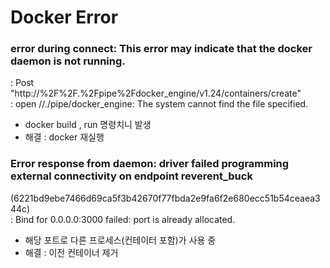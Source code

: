 # Docker Error

### error during connect: This error may indicate that the docker daemon is not running.  
: Post "http://%2F%2F.%2Fpipe%2Fdocker_engine/v1.24/containers/create"  
: open //./pipe/docker_engine: The system cannot find the file specified.  
  
- docker build , run 명령치니 발생  
- 해결 : docker 재실행  

### Error response from daemon: driver failed programming external connectivity on endpoint reverent_buck  
(6221bd9ebe7466d69ca5f3b42670f77fbda2e9fa6f2e680ecc51b54ceaea344c)  
: Bind for 0.0.0.0:3000 failed: port is already allocated.  

- 해당 포트로 다른 프로세스(컨테이터 포함)가 사용 중  
- 해결 : 이전 컨테이너 제거  
